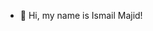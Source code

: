 - 👋 Hi, my name is Ismail Majid!
<!---
majidism006/majidism006 is a ✨ special ✨ repository because its `README.md` (this file) appears on your GitHub profile.
You can click the Preview link to take a look at your changes.
--->
